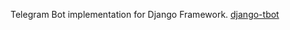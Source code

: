 Telegram Bot implementation for Django Framework. 
[django-tbot](https://guides.github.com/vahedashyan/django-tbot/)
